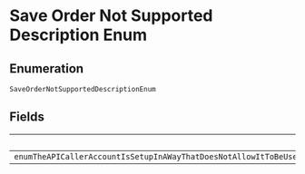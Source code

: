 
# Save Order Not Supported Description Enum

## Enumeration

`SaveOrderNotSupportedDescriptionEnum`

## Fields

| Name |
|  --- |
| `enumTheAPICallerAccountIsSetupInAWayThatDoesNotAllowItToBeUsedForSavingTheOrderThisFunctionalityIsNotAvailableForPayPalCommercePlatformForPlatformsMarketplaces` |

